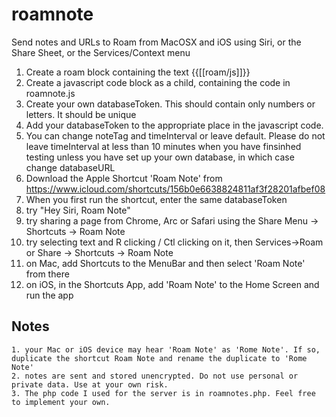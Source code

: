 # roamnote
Send notes and URLs to Roam from MacOSX and iOS using Siri, or the Share Sheet, or the Services/Context menu

1. Create a roam block containing the text {{[[roam/js]]}}
2. Create a javascript code block as a child, containing the code in roamnote.js
3. Create your own databaseToken. This should contain only numbers or letters. It should be unique
4. Add your databaseToken to the appropriate place in the javascript code.
5. You can change noteTag and timeInterval or leave default. Please do not leave timeInterval at less than 10 minutes when you have finsinhed testing unless you have set up your own database, in which case change databaseURL
6. Download the Apple Shortcut 'Roam Note' from https://www.icloud.com/shortcuts/156b0e6638824811af3f28201afbef08
7. When you first run the shortcut, enter the same databaseToken
8. try "Hey Siri, Roam Note"
9. try sharing a page from Chrome, Arc or Safari using the Share Menu -> Shortcuts -> Roam Note
10. try selecting text and R clicking / Ctl clicking on it, then Services->Roam or Share -> Shortcuts -> Roam Note
11. on Mac, add Shortcuts to the MenuBar and then select 'Roam Note' from there
12. on iOS, in the Shortcuts App, add  'Roam Note' to the Home Screen and run the app


## Notes
    1. your Mac or iOS device may hear 'Roam Note' as 'Rome Note'. If so, duplicate the shortcut Roam Note and rename the duplicate to 'Rome Note'
    2. notes are sent and stored unencrypted. Do not use personal or private data. Use at your own risk.
    3. The php code I used for the server is in roamnotes.php. Feel free to implement your own.
